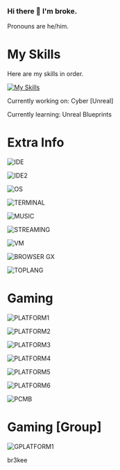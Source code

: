 ### Hi there 👋 I'm broke.

Pronouns are he/him.

# My Skills

Here are my skills in order.

[![My Skills](https://skillicons.dev/icons?i=lua,cs,dotnet,py,discord,unreal)](https://skillicons.dev)

Currently working on: Cyber [Unreal]

Currently learning: Unreal Blueprints

# Extra Info

![IDE](https://img.shields.io/badge/Visual_Studio_Code-0078D4?style=for-the-badge&logo=visual%20studio%20code&logoColor=white)

![IDE2](https://img.shields.io/badge/Visual_Studio-5C2D91?style=for-the-badge&logo=visual%20studio&logoColor=white)

![OS](https://img.shields.io/badge/Windows_11-0078d4?style=for-the-badge&logo=windows-11&logoColor=white)

![TERMINAL](https://img.shields.io/badge/windows%20terminal-4D4D4D?style=for-the-badge&logo=windows%20terminal&logoColor=white)

![MUSIC](https://img.shields.io/badge/Spotify-1ED760?&style=for-the-badge&logo=spotify&logoColor=white)

![STREAMING](https://img.shields.io/badge/Twitch-9146FF?style=for-the-badge&logo=twitch&logoColor=white)

![VM](https://img.shields.io/badge/VMware-231f20?style=for-the-badge&logo=VMware&logoColor=white)

![BROWSER](https://img.shields.io/badge/Opera-FF1B2D?style=for-the-badge&logo=Opera&logoColor=white)   GX


![TOPLANG](https://github-readme-stats.vercel.app/api/top-langs/?username=brokedev)





# Gaming

![PLATFORM1](https://img.shields.io/badge/Battle.net-000?style=for-the-badge&logo=battle.net&logoColor=148EFF)

![PLATFORM2](https://img.shields.io/badge/Epic%20Games-313131?style=for-the-badge&logo=Epic%20Games&logoColor=white)

![PLATFORM3](https://img.shields.io/badge/Steam-000000?style=for-the-badge&logo=steam&logoColor=white)

![PLATFORM4](https://img.shields.io/badge/Origin-F56C2D?style=for-the-badge&logo=origin&logoColor=white)

![PLATFORM5](https://img.shields.io/badge/Riot_Games-D32936?style=for-the-badge&logo=riot-games&logoColor=white)

![PLATFORM6](https://img.shields.io/badge/Xbox-107C10?style=for-the-badge&logo=xbox&logoColor=white)

![PCMB](https://img.shields.io/badge/Republic%20of%20Gamers-FF0029?style=for-the-badge&logo=Republic%20of%20Gamers&logoColor=white)

# Gaming [Group]

![GPLATFORM1](https://img.shields.io/badge/Discord-5865F2?style=for-the-badge&logo=discord&logoColor=white)

br3kee





<!--
**brokedev/brokedev** is a ✨ _special_ ✨ repository because its `README.md` (this file) appears on your GitHub profile.

Here are some ideas to get you started:

- 🔭 I’m currently working on ...
- 🌱 I’m currently learning ...
- 👯 I’m looking to collaborate on ...
- 🤔 I’m looking for help with ...
- 💬 Ask me about ...
- 📫 How to reach me: ...
- 😄 Pronouns: ...
- ⚡ Fun fact: ...
-->
